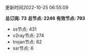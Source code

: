 更新时间2022-10-25 06:55:09

**总订阅: 73**
**总节点: 2246**
**有效节点: 793**
- ss节点: 431
- v2ray节点: 274
- trojan节点: 82
- ssr节点: 6

